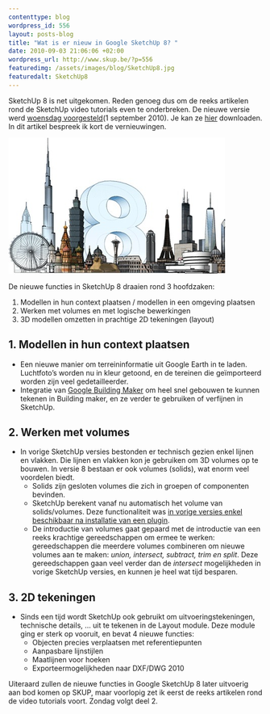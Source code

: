 ```yaml
--- 
contenttype: blog
wordpress_id: 556
layout: posts-blog
title: "Wat is er nieuw in Google SketchUp 8? "
date: 2010-09-03 21:06:06 +02:00
wordpress_url: http://www.skup.be/?p=556
featuredimg: /assets/images/blog/SketchUp8.jpg
featuredalt: SketchUp8
---
```

SketchUp 8 is net uitgekomen. Reden genoeg dus om de reeks artikelen
rond de SketchUp video tutorials even te onderbreken. De nieuwe versie
werd [woensdag voorgesteld][](1 september 2010). Je kan ze [hier][]
downloaden. In dit artikel bespreek ik kort de vernieuwingen.

![SketchUp8][]

De nieuwe functies in SketchUp 8 draaien rond 3 hoofdzaken:

1.  Modellen in hun context plaatsen / modellen in een omgeving plaatsen
2.  Werken met volumes en met logische bewerkingen
3.  3D modellen omzetten in prachtige 2D tekeningen (layout)

## 1. Modellen in hun context plaatsen

-   Een nieuwe manier om terreininformatie uit Google Earth in te laden.
    Luchtfoto’s worden nu in kleur getoond, en de tereinen die
    geïmporteerd worden zijn veel gedetailleerder.
-   Integratie van [Google Building Maker][] om heel snel gebouwen te
    kunnen tekenen in Building maker, en ze verder te gebruiken of
    verfijnen in SketchUp.

## 2. Werken met volumes

-   In vorige SketchUp versies bestonden er technisch gezien enkel
    lijnen en vlakken. Die lijnen en vlakken kon je gebruiken om 3D
    volumes op te bouwen. In versie 8 bestaan er ook volumes (solids),
    wat enorm veel voordelen biedt.
    -   Solids zijn gesloten volumes die zich in groepen of componenten
        bevinden.
    -   SketchUp berekent vanaf nu automatisch het volume van
        solids/volumes. Deze functionaliteit was [in vorige versies
        enkel beschikbaar na installatie van een plugin][].
    -   De introductie van volumes gaat gepaard met de introductie van
        een reeks krachtige gereedschappen om ermee te werken:
        gereedschappen die meerdere volumes combineren om nieuwe volumes
        aan te maken: *union, intersect, subtract, trim en split*. Deze
        gereedschappen gaan veel verder dan de *intersect* mogelijkheden
        in vorige SketchUp versies, en kunnen je heel wat tijd besparen.

## 3. 2D tekeningen

-   Sinds een tijd wordt SketchUp ook gebruikt om uitvoeringstekeningen,
    technische details, … uit te tekenen in de Layout module. Deze
    module ging er sterk op vooruit, en bevat 4 nieuwe functies:
    -   Objecten precies verplaatsen met referentiepunten
    -   Aanpasbare lijnstijlen
    -   Maatlijnen voor hoeken
    -   Exporteermogelijkheden naar DXF/DWG 2010

Uiteraard zullen de nieuwe functies in Google SketchUp 8 later uitvoerig
aan bod komen op SKUP, maar voorlopig zet ik eerst de reeks artikelen
rond de video tutorials voort. Zondag volgt deel 2.

[woensdag voorgesteld]: http://sketchupdate.blogspot.com/2010/09/announcing-google-sketchup-8.html "Voorstelling SketchUp 8"

[hier]: http://sketchup.google.com/intl/en/download/gsu.html "Download SketchUp 8"

[Google Building Maker]: http://sketchup.google.com/3dwh/buildingmaker.html "Google Building Maker"

[in vorige versies enkel beschikbaar na installatie van een plugin]: http://www.skup.be/volumes-berekenen-in-sketchup-2/ "Volumes berekenen in SketchUp"



[SketchUp8]: /assets/images/blog/SketchUp8.jpg "SketchUp8"